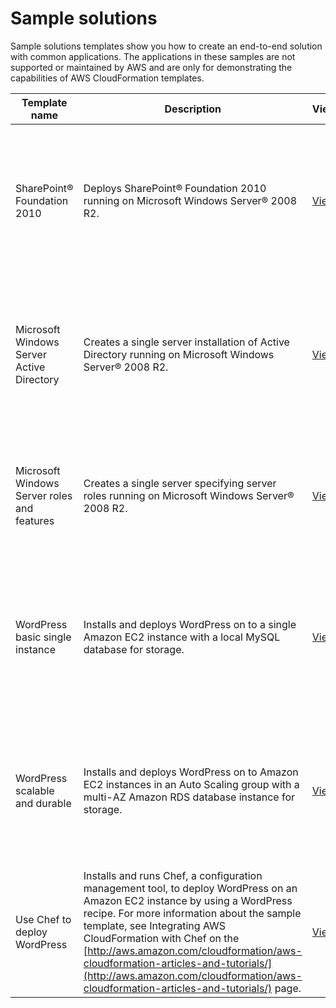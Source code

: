 # Sample solutions<a name="sample-templates-applications-eu-central-1"></a>

Sample solutions templates show you how to create an end\-to\-end solution with common applications\. The applications in these samples are not supported or maintained by AWS and are only for demonstrating the capabilities of AWS CloudFormation templates\.


| Template name | Description | View | View in Designer | Launch | 
| --- | --- | --- | --- | --- | 
| SharePoint® Foundation 2010 | Deploys SharePoint® Foundation 2010 running on Microsoft Windows Server® 2008 R2\. | [View](https://s3.eu-central-1.amazonaws.com/cloudformation-templates-eu-central-1/Windows_Single_Server_SharePoint_Foundation.template) | [View in Designer](https://console.aws.amazon.com/cloudformation/designer/home?region=eu-central-1&templateURL=https://s3.eu-central-1.amazonaws.com/cloudformation-templates-eu-central-1/Windows_Single_Server_SharePoint_Foundation.template) | [https://console.aws.amazon.com/cloudformation/home?region=eu-central-1#/stacks/new?stackName=SharePoint&templateURL=https://s3.eu-central-1.amazonaws.com/cloudformation-templates-eu-central-1/Windows_Single_Server_SharePoint_Foundation.template](https://console.aws.amazon.com/cloudformation/home?region=eu-central-1#/stacks/new?stackName=SharePoint&templateURL=https://s3.eu-central-1.amazonaws.com/cloudformation-templates-eu-central-1/Windows_Single_Server_SharePoint_Foundation.template) | 
| Microsoft Windows Server Active Directory | Creates a single server installation of Active Directory running on Microsoft Windows Server® 2008 R2\. | [View](https://s3.eu-central-1.amazonaws.com/cloudformation-templates-eu-central-1/Windows_Single_Server_Active_Directory.template) | [View in Designer](https://console.aws.amazon.com/cloudformation/designer/home?region=eu-central-1&templateURL=https://s3.eu-central-1.amazonaws.com/cloudformation-templates-eu-central-1/Windows_Single_Server_Active_Directory.template) | [https://console.aws.amazon.com/cloudformation/home?region=eu-central-1#/stacks/new?stackName=ActiveDirectory&templateURL=https://s3.eu-central-1.amazonaws.com/cloudformation-templates-eu-central-1/Windows_Single_Server_Active_Directory.template](https://console.aws.amazon.com/cloudformation/home?region=eu-central-1#/stacks/new?stackName=ActiveDirectory&templateURL=https://s3.eu-central-1.amazonaws.com/cloudformation-templates-eu-central-1/Windows_Single_Server_Active_Directory.template) | 
| Microsoft Windows Server roles and features | Creates a single server specifying server roles running on Microsoft Windows Server® 2008 R2\. | [View](https://s3.eu-central-1.amazonaws.com/cloudformation-templates-eu-central-1/Windows_Roles_And_Features.template) | [View in Designer](https://console.aws.amazon.com/cloudformation/designer/home?region=eu-central-1&templateURL=https://s3.eu-central-1.amazonaws.com/cloudformation-templates-eu-central-1/Windows_Roles_And_Features.template) | [https://console.aws.amazon.com/cloudformation/home?region=eu-central-1#/stacks/new?stackName=WindowsServer&templateURL=https://s3.eu-central-1.amazonaws.com/cloudformation-templates-eu-central-1/Windows_Roles_And_Features.template](https://console.aws.amazon.com/cloudformation/home?region=eu-central-1#/stacks/new?stackName=WindowsServer&templateURL=https://s3.eu-central-1.amazonaws.com/cloudformation-templates-eu-central-1/Windows_Roles_And_Features.template) | 
| WordPress basic single instance | Installs and deploys WordPress on to a single Amazon EC2 instance with a local MySQL database for storage\. | [View](https://s3.eu-central-1.amazonaws.com/cloudformation-templates-eu-central-1/WordPress_Single_Instance.template) | [View in Designer](https://console.aws.amazon.com/cloudformation/designer/home?region=eu-central-1&templateURL=https://s3.eu-central-1.amazonaws.com/cloudformation-templates-eu-central-1/WordPress_Single_Instance.template) | [https://console.aws.amazon.com/cloudformation/home?region=eu-central-1#/stacks/new?stackName=WordPress-sample-basic&templateURL=https://s3.eu-central-1.amazonaws.com/cloudformation-templates-eu-central-1/WordPress_Single_Instance.template](https://console.aws.amazon.com/cloudformation/home?region=eu-central-1#/stacks/new?stackName=WordPress-sample-basic&templateURL=https://s3.eu-central-1.amazonaws.com/cloudformation-templates-eu-central-1/WordPress_Single_Instance.template) | 
| WordPress scalable and durable | Installs and deploys WordPress on to Amazon EC2 instances in an Auto Scaling group with a multi\-AZ Amazon RDS database instance for storage\. | [View](https://s3.eu-central-1.amazonaws.com/cloudformation-templates-eu-central-1/WordPress_Multi_AZ.template) | [View in Designer](https://console.aws.amazon.com/cloudformation/designer/home?region=eu-central-1&templateURL=https://s3.eu-central-1.amazonaws.com/cloudformation-templates-eu-central-1/WordPress_Multi_AZ.template) | [https://console.aws.amazon.com/cloudformation/home?region=eu-central-1#/stacks/new?stackName=WordPress-sample-scalable&templateURL=https://s3.eu-central-1.amazonaws.com/cloudformation-templates-eu-central-1/WordPress_Multi_AZ.template](https://console.aws.amazon.com/cloudformation/home?region=eu-central-1#/stacks/new?stackName=WordPress-sample-scalable&templateURL=https://s3.eu-central-1.amazonaws.com/cloudformation-templates-eu-central-1/WordPress_Multi_AZ.template) | 
| Use Chef to deploy WordPress | Installs and runs Chef, a configuration management tool, to deploy WordPress on an Amazon EC2 instance by using a WordPress recipe\. For more information about the sample template, see Integrating AWS CloudFormation with Chef on the [http://aws.amazon.com/cloudformation/aws-cloudformation-articles-and-tutorials/](http://aws.amazon.com/cloudformation/aws-cloudformation-articles-and-tutorials/) page\. | [View](https://s3.eu-central-1.amazonaws.com/cloudformation-templates-eu-central-1/WordPress_Chef.template) | [View in Designer](https://console.aws.amazon.com/cloudformation/designer/home?region=eu-central-1&templateURL=https://s3.eu-central-1.amazonaws.com/cloudformation-templates-eu-central-1/WordPress_Chef.template) | [https://console.aws.amazon.com/cloudformation/home?region=eu-central-1#/stacks/new?stackName=Chef-Local-mode-sample&templateURL=https://s3.eu-central-1.amazonaws.com/cloudformation-templates-eu-central-1/WordPress_Chef.template](https://console.aws.amazon.com/cloudformation/home?region=eu-central-1#/stacks/new?stackName=Chef-Local-mode-sample&templateURL=https://s3.eu-central-1.amazonaws.com/cloudformation-templates-eu-central-1/WordPress_Chef.template) | 